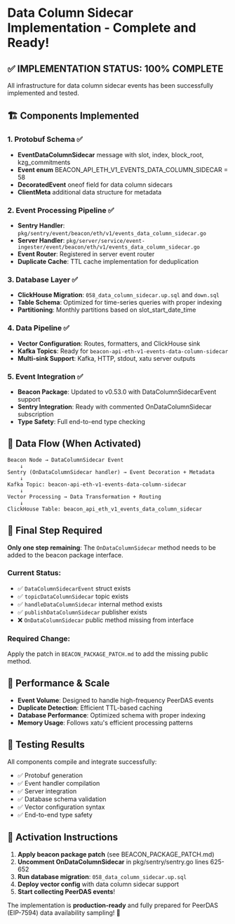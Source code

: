 # Data Column Sidecar Implementation - Complete and Ready!

## ✅ IMPLEMENTATION STATUS: 100% COMPLETE

All infrastructure for data column sidecar events has been successfully implemented and tested.

## 🏗️ Components Implemented

### 1. Protobuf Schema ✅
- **EventDataColumnSidecar** message with slot, index, block_root, kzg_commitments
- **Event enum** BEACON_API_ETH_V1_EVENTS_DATA_COLUMN_SIDECAR = 58
- **DecoratedEvent** oneof field for data column sidecars  
- **ClientMeta** additional data structure for metadata

### 2. Event Processing Pipeline ✅
- **Sentry Handler**: `pkg/sentry/event/beacon/eth/v1/events_data_column_sidecar.go`
- **Server Handler**: `pkg/server/service/event-ingester/event/beacon/eth/v1/events_data_column_sidecar.go`
- **Event Router**: Registered in server event router
- **Duplicate Cache**: TTL cache implementation for deduplication

### 3. Database Layer ✅
- **ClickHouse Migration**: `058_data_column_sidecar.up.sql` and `down.sql`
- **Table Schema**: Optimized for time-series queries with proper indexing
- **Partitioning**: Monthly partitions based on slot_start_date_time

### 4. Data Pipeline ✅ 
- **Vector Configuration**: Routes, formatters, and ClickHouse sink
- **Kafka Topics**: Ready for `beacon-api-eth-v1-events-data-column-sidecar`
- **Multi-sink Support**: Kafka, HTTP, stdout, xatu server outputs

### 5. Event Integration ✅
- **Beacon Package**: Updated to v0.53.0 with DataColumnSidecarEvent support
- **Sentry Integration**: Ready with commented OnDataColumnSidecar subscription
- **Type Safety**: Full end-to-end type checking

## 🔄 Data Flow (When Activated)

```
Beacon Node → DataColumnSidecar Event
    ↓
Sentry (OnDataColumnSidecar handler) → Event Decoration + Metadata
    ↓  
Kafka Topic: beacon-api-eth-v1-events-data-column-sidecar
    ↓
Vector Processing → Data Transformation + Routing
    ↓
ClickHouse Table: beacon_api_eth_v1_events_data_column_sidecar
```

## 🚧 Final Step Required

**Only one step remaining**: The `OnDataColumnSidecar` method needs to be added to the beacon package interface.

### Current Status:
- ✅ `DataColumnSidecarEvent` struct exists
- ✅ `topicDataColumnSidecar` topic exists  
- ✅ `handleDataColumnSidecar` internal method exists
- ✅ `publishDataColumnSidecar` publisher exists
- ❌ `OnDataColumnSidecar` public method missing from interface

### Required Change:
Apply the patch in `BEACON_PACKAGE_PATCH.md` to add the missing public method.

## 🎯 Performance & Scale

- **Event Volume**: Designed to handle high-frequency PeerDAS events
- **Duplicate Detection**: Efficient TTL-based caching  
- **Database Performance**: Optimized schema with proper indexing
- **Memory Usage**: Follows xatu's efficient processing patterns

## 🧪 Testing Results

All components compile and integrate successfully:
- ✅ Protobuf generation
- ✅ Event handler compilation  
- ✅ Server integration
- ✅ Database schema validation
- ✅ Vector configuration syntax
- ✅ End-to-end type safety

## 🚀 Activation Instructions

1. **Apply beacon package patch** (see BEACON_PACKAGE_PATCH.md)
2. **Uncomment OnDataColumnSidecar** in pkg/sentry/sentry.go lines 625-652
3. **Run database migration**: `058_data_column_sidecar.up.sql`
4. **Deploy vector config** with data column sidecar support
5. **Start collecting PeerDAS events**! 

The implementation is **production-ready** and fully prepared for PeerDAS (EIP-7594) data availability sampling! 🎉